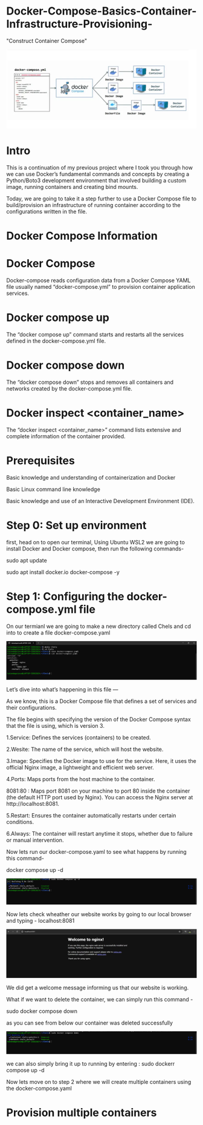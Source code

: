 # Docker-Compose-Basics-Container-Infrastructure-Provisioning-
"Construct Container Compose"

![image alt](https://github.com/Tatenda-Prince/Docker-Compose-Basics-Container-Infrastructure-Provisioning-/blob/6bb0048362a93327fc6ec6c87619ec1808b94b7f/Images/Screenshot%202024-12-28%20112152.png)

# Intro 
This is a continuation of my previous project where I took you through how we can use Docker’s fundamental commands and concepts by creating a Python/Boto3 development environment that involved building a custom image, running containers and creating bind mounts.

Today, we are going to take it a step further to use a Docker Compose file to build/provision an infrastructure of running container according to the configurations written in the file.


# Docker Compose Information

# Docker Compose

Docker-compose reads configuration data from a Docker Compose YAML file usually named “docker-compose.yml” to provision container application services.

# Docker compose up

The “docker compose up” command starts and restarts all the services defined in the docker-compose.yml file.

# Docker compose down

The “docker compose down” stops and removes all containers and networks created by the docker-compose.yml file.

# Docker inspect <container_name>

The “docker inspect <container_name>” command lists extensive and complete information of the container provided.

# Prerequisites

Basic knowledge and understanding of containerization and Docker

Basic Linux command line knowledge

Basic knowledge and use of an Interactive Development Environment (IDE).

# Step 0: Set up environment

first, head on to open our terminal, Using Ubuntu WSL2 we are going to install Docker and Docker compose, then run the following commands-

sudo apt update

sudo apt install docker.io docker-compose -y 

# Step 1: Configuring the docker-compose.yml file

On our termianl we are going to make a new directory called Chels and cd into to create a file docker-compose.yaml

![image alt](https://github.com/Tatenda-Prince/Docker-Compose-Basics-Container-Infrastructure-Provisioning-/blob/f70ced21afefd86f95b6adfcf28e9797a65ea6bc/Images/Screenshot%202024-12-28%20123327.png)


Let’s dive into what’s happening in this file —

As we know, this is a Docker Compose file that defines a set of services and their configurations.

The file begins with specifying the version of the Docker Compose syntax that the file is using, which is version 3.

1.Service: Defines the services (containers) to be created.

2.Wesite: The name of the service, which will host the website.

3.Image: Specifies the Docker image to use for the service. Here, it uses the official Nginx image, a lightweight and efficient web server.

4.Ports: Maps ports from the host machine to the container.

  8081:80 : Maps port 8081 on your machine to port 80 inside the container (the default HTTP port used by Nginx). You can access the Nginx server at http://localhost:8081.

5.Restart: Ensures the container automatically restarts under certain conditions.

6.Always: The container will restart anytime it stops, whether due to failure or manual intervention.


Now lets run our docker-compose.yaml to see what happens by running this command-

docker compose up -d 


![image alt](https://github.com/Tatenda-Prince/Docker-Compose-Basics-Container-Infrastructure-Provisioning-/blob/c9457de4c90c0fd3819095ee13bb4a855e23af71/Images/Screenshot%202024-12-28%20131131.png)


Now lets check wheather our website works by going to our local browser and typing - localhost:8081


![image alt](https://github.com/Tatenda-Prince/Docker-Compose-Basics-Container-Infrastructure-Provisioning-/blob/c976437d23cf98574f9d71c940c4fe92fdd8ae81/Images/Screenshot%202024-12-28%20130240.png)


We did get a welcome message informing us that our website is working. 


What if we want to delete the container, we can simply run this command - 

sudo docker compose down

as you can see from below our container was deleted successfully


![image alt](https://github.com/Tatenda-Prince/Docker-Compose-Basics-Container-Infrastructure-Provisioning-/blob/775b8d6d8a7c9af7611ee43a0c959bb4657072fe/Images/Screenshot%202024-12-28%20131038.png) 


we can also simply bring it up to running by entering : sudo dockerr compose up -d 

Now lets move on to step 2 where we will create multiple containers using the docker-compose.yaml


# Provision multiple containers 








  













